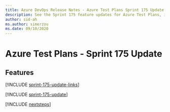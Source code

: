 ```yaml
---
title: Azure DevOps Release Notes - Azure Test Plans Sprint 175 Update
description: See the Sprint 175 feature updates for Azure Test Plans, including next steps.
author: sid-ah
ms.author: simerzou
ms.date: 09/10/2020
---
```


# Azure Test Plans - Sprint 175 Update

## Features

[!INCLUDE [sprint-175-update-links](../includes/testplans/sprint-175-update-links.md)]

[!INCLUDE [sprint-175-update](../includes/testplans/sprint-175-update.md)]

[!INCLUDE [nextsteps](../includes/nextsteps.md)]
